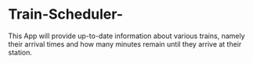 # Train-Scheduler-
This App will provide up-to-date information about various trains, namely their arrival times and how many minutes remain until they arrive at their station.
